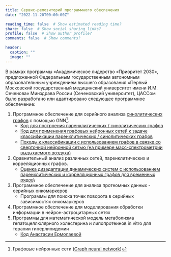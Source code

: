 ```yaml
---
title: Сервис-репозиторий программного обеспечения
date: "2022-11-20T00:00:00Z"

reading_time: false  # Show estimated reading time?
share: false  # Show social sharing links?
profile: false  # Show author profile?
comments: false  # Show comments?

header:
  caption: ""
  image: ""
---
```

В рамках программы «Академическое лидерство «Приоритет 2030», предложенной Федеральным государственным автономным образовательным учреждением высшего образования «Первый Московский государственный медицинский университет имени И.М. Сеченова» Минздрава России (Сеченовский университет), ЦАССом было разработано или адаптировано следующее программное обеспечение:
1. Программное обеспечение для серийного анализа [синолитических графов](https://www.frontiersin.org/articles/10.3389/fgene.2021.733783/full) с помощью GNN[^1].
    - [Код для построения паренклитических / синолитических графов](https://github.com/solomennik/parenclitic_synolytic)
    - [Код для применения графовых нейронных сетей к задаче классификации паренклитических / синолитических графов](https://github.com/uwadim/parenclitic_gcn)
    - [Походы к классификации с использованием графов в связке со сверточной нейронной сетью (на примере масс-спектрометрии выдыхаемого воздуха)](https://github.com/solomennik/convo-network-with-graphs)
2. Сравнительный анализ различных сетей, паренклитических и корреляционных графов.
    - [Оценка дизадаптации динамических систем с использованием паренклитических и корреляционных графов для временных рядов](https://github.com/solomennik/ts-graph-methods)\
3. Программное обеспечение для анализа протеомных данных - серийных онкомаркеров
    - Программы для поиска точек поворота в серийных зависимостях онкомаркеров
4. Программное обеспечение для моделирования обработки информации в нейрон-астроцитарных сетях
5. Программы для математической модель метаболизма гепатоцеллюлярного холестерина и липопротеинов in vitro для терапии гиперлипидемии
    - [Код Анастасии Ермолаевой](https://github.com/solomennik/liver-modeling)

[^1]: Графовые нейронные сети ([Graph neural network](https://en.wikipedia.org/wiki/Graph_neural_network))

